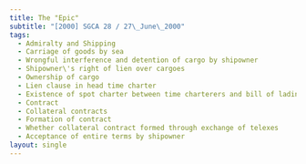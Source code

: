 ```yaml
---
title: The "Epic"
subtitle: "[2000] SGCA 28 / 27\_June\_2000"
tags:
  - Admiralty and Shipping
  - Carriage of goods by sea
  - Wrongful interference and detention of cargo by shipowner
  - Shipowner\'s right of lien over cargoes
  - Ownership of cargo
  - Lien clause in head time charter
  - Existence of spot charter between time charterers and bill of lading holders
  - Contract
  - Collateral contracts
  - Formation of contract
  - Whether collateral contract formed through exchange of telexes
  - Acceptance of entire terms by shipowner
layout: single
---
```


